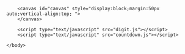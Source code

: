 
<html>
	<head>
	<meta charset="UTF=8">
	<title></title>
	</head>
	<body>
		
		<canvas id="canvas" style="display:block;margin:50px auto;vertical-align:top; ">
		</canvas>
		
		<script type="text/javascript" src="digit.js"></script>
		<script type="text/javascript" src="countdown.js"></script>
		
	</body>
</html>
